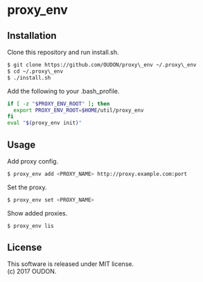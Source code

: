 # proxy\_env

## Installation
Clone this repository and run install.sh.

``` sh
$ git clone https://github.com/OUDON/proxy\_env ~/.proxy\_env
$ cd ~/.proxy\_env
$ ./install.sh
```
Add the following to your .bash\_profile.

``` sh
if [ -z "$PROXY_ENV_ROOT" ]; then
  export PROXY_ENV_ROOT=$HOME/util/proxy_env
fi
eval "$(proxy_env init)"
```

## Usage
Add proxy config.

``` sh
$ proxy_env add <PROXY_NAME> http://proxy.example.com:port
```

Set the proxy.

``` sh
$ proxy_env set <PROXY_NAME>
```

Show added proxies.

``` sh
$ proxy_env lis
```

## License
This software is released under MIT license.  
(c) 2017 OUDON.

